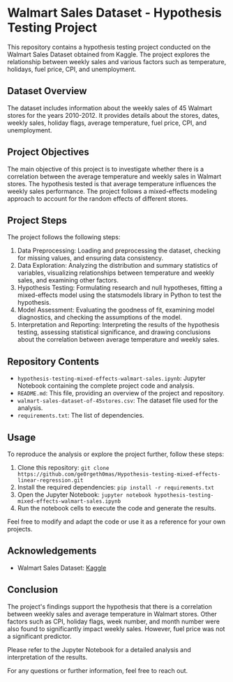 # Walmart Sales Dataset - Hypothesis Testing Project

This repository contains a hypothesis testing project conducted on the Walmart Sales Dataset obtained from Kaggle. The project explores the relationship between weekly sales and various factors such as temperature, holidays, fuel price, CPI, and unemployment.

## Dataset Overview

The dataset includes information about the weekly sales of 45 Walmart stores for the years 2010-2012. It provides details about the stores, dates, weekly sales, holiday flags, average temperature, fuel price, CPI, and unemployment.

## Project Objectives

The main objective of this project is to investigate whether there is a correlation between the average temperature and weekly sales in Walmart stores. The hypothesis tested is that average temperature influences the weekly sales performance. The project follows a mixed-effects modeling approach to account for the random effects of different stores.

## Project Steps

The project follows the following steps:

1. Data Preprocessing: Loading and preprocessing the dataset, checking for missing values, and ensuring data consistency.
2. Data Exploration: Analyzing the distribution and summary statistics of variables, visualizing relationships between temperature and weekly sales, and examining other factors.
3. Hypothesis Testing: Formulating research and null hypotheses, fitting a mixed-effects model using the statsmodels library in Python to test the hypothesis.
4. Model Assessment: Evaluating the goodness of fit, examining model diagnostics, and checking the assumptions of the model.
5. Interpretation and Reporting: Interpreting the results of the hypothesis testing, assessing statistical significance, and drawing conclusions about the correlation between average temperature and weekly sales.

## Repository Contents

- `hypothesis-testing-mixed-effects-walmart-sales.ipynb`: Jupyter Notebook containing the complete project code and analysis.
- `README.md`: This file, providing an overview of the project and repository.
- `walmart-sales-dataset-of-45stores.csv`: The dataset file used for the analysis.
- `requirements.txt`: The list of dependencies.

## Usage

To reproduce the analysis or explore the project further, follow these steps:

1. Clone this repository: `git clone https://github.com/ge0rgeth0mas/Hypothesis-testing-mixed-effects-linear-regression.git`
2. Install the required dependencies: `pip install -r requirements.txt`
3. Open the Jupyter Notebook: `jupyter notebook hypothesis-testing-mixed-effects-walmart-sales.ipynb`
4. Run the notebook cells to execute the code and generate the results.

Feel free to modify and adapt the code or use it as a reference for your own projects.

## Acknowledgements

- Walmart Sales Dataset: [Kaggle](https://www.kaggle.com/datasets/varsharam/walmart-sales-dataset-of-45stores)

## Conclusion

The project's findings support the hypothesis that there is a correlation between weekly sales and average temperature in Walmart stores. Other factors such as CPI, holiday flags, week number, and month number were also found to significantly impact weekly sales. However, fuel price was not a significant predictor.

Please refer to the Jupyter Notebook for a detailed analysis and interpretation of the results.

For any questions or further information, feel free to reach out.

